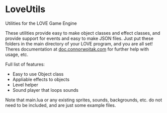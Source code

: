# LoveUtils
Utilities for the LOVE Game Engine

These utilities provide easy to make object classes and effect classes, and provide support for events and easy to make JSON files.
Just put these folders in the main directory of your LOVE program, and you are all set!
Theres documentation at [doc.connorwojtak.com](http://doc.connorwojtak.com/index.php?title=LoveUtils&action=edit) for further help with usage, etc.

Full list of features:
 - Easy to use Object class
 - Appliable effects to objects
 - Level helper
 - Sound player that loops sounds

Note that main.lua or any existing sprites, sounds, backgrounds, etc. do not need to be included, and are just some example files.
